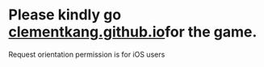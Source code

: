 # Please kindly go [clementkang.github.io](clementkang.github.io)for the game.
Request orientation permission is for iOS users
